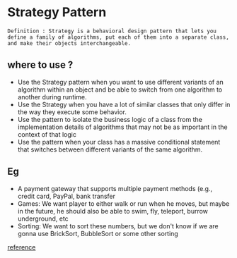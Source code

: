# Strategy Pattern

```
Definition : Strategy is a behavioral design pattern that lets you define a family of algorithms, put each of them into a separate class, and make their objects interchangeable.
```


## where to use ?
-  Use the Strategy pattern when you want to use different variants of an algorithm within an object and be able to switch from one algorithm to another during runtime.
- Use the Strategy when you have a lot of similar classes that only differ in the way they execute some behavior.
- Use the pattern to isolate the business logic of a class from the implementation details of algorithms that may not be as important in the context of that logic
- Use the pattern when your class has a massive conditional statement that switches between different variants of the same algorithm.


## Eg
- A payment gateway that supports multiple payment methods (e.g., credit card, PayPal, bank transfer
- Games: We want player to either walk or run when he moves, but maybe in the future, he should also be able to swim, fly, teleport, burrow underground, etc
- Sorting: We want to sort these numbers, but we don't know if we are gonna use BrickSort, BubbleSort or some other sorting


[reference](https://refactoring.guru/design-patterns/strategy)
